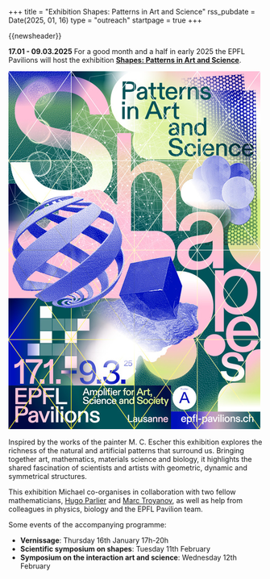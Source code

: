 +++
title       = "Exhibition Shapes: Patterns in Art and Science"
rss_pubdate = Date(2025, 01, 16)
type        = "outreach"
startpage   = true
+++

{{newsheader}}

**17.01 - 09.03.2025** For a good month and a half in early 2025
the EPFL Pavilions will host the exhibition
[**Shapes: Patterns in Art and Science**](https://epfl-pavilions.ch/en/exhibitions/shapes).

[![Shapes psoster](/assets/2025.01_SHAPES_Poster.jpg)](https://epfl-pavilions.ch/en/exhibitions/shapes)

Inspired by the works of the painter M. C. Escher
this exhibition explores the richness of the natural and artificial patterns
that surround us. Bringing together art, mathematics, materials science and
biology, it highlights the shared fascination of scientists and artists with
geometric, dynamic and symmetrical structures. 

This exhibition Michael co-organises
in collaboration with two fellow mathematicians,
[Hugo Parlier](https://math.uni.lu/parlier/) and [Marc Troyanov](https://people.epfl.ch/marc.troyanov),
as well as help from colleagues in physics, biology and the EPFL Pavilion team.

Some events of the accompanying programme:
- **Vernissage**: Thursday 16th January 17h-20h
- **Scientific symposium on shapes**: Tuesday 11th February
- **Symposium on the interaction art and science**: Wednesday 12th February
